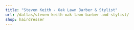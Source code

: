 ```yaml
---
title: "Steven Keith - Oak Lawn Barber & Stylist"
url: /dallas/steven-keith-oak-lawn-barber-and-stylist/
shop: hairdresser
---
```


